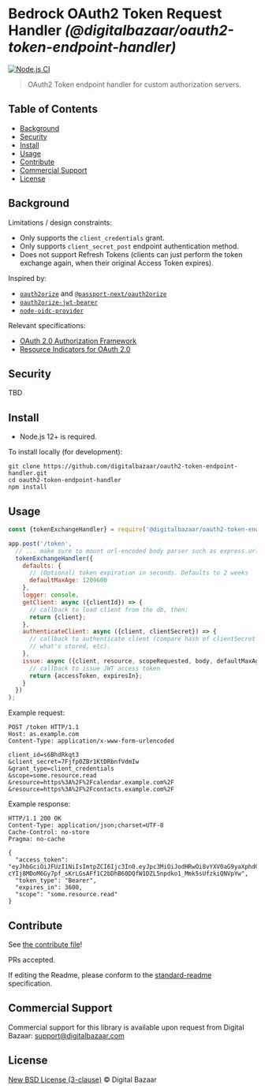 # Bedrock OAuth2 Token Request Handler _(@digitalbazaar/oauth2-token-endpoint-handler)_

[![Node.js CI](https://github.com/digitalbazaar/oauth2-token-endpoint-handler/workflows/Node.js%20CI/badge.svg)](https://github.com/digitalbazaar/oauth2-token-endpoint-handler/actions?query=workflow%3A%22Node.js+CI%22)

> OAuth2 Token endpoint handler for custom authorization servers.

## Table of Contents

- [Background](#background)
- [Security](#security)
- [Install](#install)
- [Usage](#usage)
- [Contribute](#contribute)
- [Commercial Support](#commercial-support)
- [License](#license)

## Background

Limitations / design constraints:

* Only supports the `client_credentials` grant.
* Only supports `client_secret_post` endpoint authentication method.
* Does not support Refresh Tokens (clients can just perform the token exchange
  again, when their original Access Token expires).

Inspired by:

 * [`oauth2orize`](https://github.com/jaredhanson/oauth2orize) and
   [`@passport-next/oauth2orize`](https://github.com/passport-next/oauth2orize)
 * [`oauth2orize-jwt-bearer`](https://github.com/xtuple/oauth2orize-jwt-bearer)
 * [`node-oidc-provider`](https://github.com/panva/node-oidc-provider)

Relevant specifications:

* [OAuth 2.0 Authorization Framework](https://tools.ietf.org/html/rfc6749)
* [Resource Indicators for OAuth 2.0](https://tools.ietf.org/html/rfc8707)

## Security

TBD

## Install

- Node.js 12+ is required.

To install locally (for development):

```
git clone https://github.com/digitalbazaar/oauth2-token-endpoint-handler.git
cd oauth2-token-endpoint-handler
npm install
```

## Usage

```js
const {tokenExchangeHandler} = require('@digitalbazaar/oauth2-token-endpoint-handler');

app.post('/token',
  // ... make sure to mount url-encoded body parser such as express.urlencoded()
  tokenExchangeHandler({
    defaults: {
      // (Optional) token expiration in seconds. Defaults to 2 weeks
      defaultMaxAge: 1209600
    },
    logger: console,
    getClient: async ({clientId}) => {
      // callback to load client from the db, then:
      return {client};
    },
    authenticateClient: async ({client, clientSecret}) => {
      // callback to authenticate client (compare hash of clientSecret to
      // what's stored, etc).
    },
    issue: async ({client, resource, scopeRequested, body, defaultMaxAge}) => {
      // callback to issue JWT access token
      return {accessToken, expiresIn};
    }
  })
);
```

Example request:

```
POST /token HTTP/1.1
Host: as.example.com
Content-Type: application/x-www-form-urlencoded

client_id=s6BhdRkqt3
&client_secret=7Fjfp0ZBr1KtDRbnfVdmIw
&grant_type=client_credentials
&scope=some.resource.read
&resource=https%3A%2F%2Fcalendar.example.com%2F
&resource=https%3A%2F%2Fcontacts.example.com%2F
```

Example response:

```
HTTP/1.1 200 OK
Content-Type: application/json;charset=UTF-8
Cache-Control: no-store
Pragma: no-cache

{
  "access_token": "eyJhbGciOiJFUzI1NiIsImtpZCI6Ijc3In0.eyJpc3MiOiJodHRwOi8vYXV0aG9yaXphdGlvbi1zZXJ2ZXIuZXhhbXBsZS5jb20iLCJzdWIiOiJfX2JfYyIsImV4cCI6MTU4ODQyMDgwMCwic2NvcGUiOiJjYWxlbmRhciIsImF1ZCI6Imh0dHBzOi8vY2FsLmV4YW1wbGUuY29tLyJ9.nNWJ2dXSxaDRdMUKlzs-cYIj8MDoM6Gy7pf_sKrLGsAFf1C2bDhB60DQfW1DZL5npdko1_Mmk5sUfzkiQNVpYw",
  "token_type": "Bearer",
  "expires_in": 3600,
  "scope": "some.resource.read"
}
```

## Contribute

See [the contribute file](https://github.com/digitalbazaar/bedrock/blob/master/CONTRIBUTING.md)!

PRs accepted.

If editing the Readme, please conform to the
[standard-readme](https://github.com/RichardLitt/standard-readme) specification.

## Commercial Support

Commercial support for this library is available upon request from
Digital Bazaar: support@digitalbazaar.com

## License

[New BSD License (3-clause)](LICENSE) © Digital Bazaar
